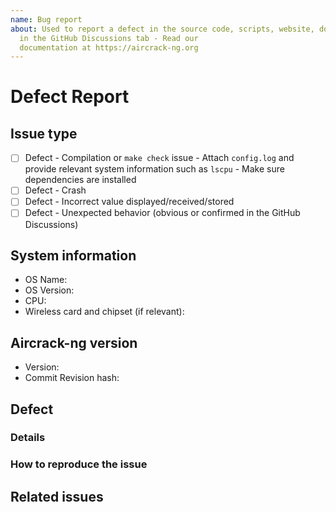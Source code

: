 ```yaml
---
name: Bug report
about: Used to report a defect in the source code, scripts, website, documentation, etc... Post questions
  in the GitHub Discussions tab - Read our
  documentation at https://aircrack-ng.org
---
```


<!--
**Bug reports will only be accepted against the current tip of the master git branch. Anything else will be rejected. Questions must be posted in the discussion board at <https://github.com/aircrack-ng/aircrack-ng/discussions>.**

For any security-related issues such as exploits, buffer overflows, and such, refer to our security policy: <https://github.com/aircrack-ng/aircrack-ng/security/policy>

Please read the following before reporting the issue:

- Use the search function to check if the bug you're about to post isn't a duplicate. If an existing bug is open and you have new information, update it. If a bug exists and is closed, reopen it and add useful information to it.
- Unless bugs are linked, one bug per ticket.
- Don't worry about any of the items on the right panel (Assignee, Labels or Milestone), we will take care of them.

The following must be taken to the GitHub Discussions first, as in these cases, it often turns out to be a technique issue or the issue is out of our control:

- Not receiving any packets with airodump-ng or any other tool.
- Can't crack a network.
- Wireless card doesn't work.
- Channel -1.

Make sure to check our documentation at <https://aircrack-ng.org/doku.php> as well as our fairly comprehensive FAQ at <https://aircrack-ng.org/doku.php?id=faq>.

**REMOVE ALL OF THE ABOVE TEXT**
-->

# Defect Report

## Issue type

<!--
Please select from one of the following software defect descriptions. Pick the one that best reflects the issue you are experiencing.
-->

- [ ] Defect - Compilation or `make check` issue - Attach `config.log` and provide relevant system information such as `lscpu` - Make sure dependencies are installed
- [ ] Defect - Crash
- [ ] Defect - Incorrect value displayed/received/stored
- [ ] Defect - Unexpected behavior (obvious or confirmed in the GitHub Discussions)

## System information

- OS Name:
- OS Version:
- CPU:
- Wireless card and chipset (if relevant):

## Aircrack-ng version

- Version:
- Commit Revision hash:

## Defect

### Details

<!--
Summarize the issue in a paragraph or two.
-->

### How to reproduce the issue

<!--
A clear and concise list of steps describing how to reproduce the issue, relevant commands and errors/outputs. Such as: What command(s) did you run? What was displayed/happened? What did you expect to happen or be displayed?

Do not use pastebin-type links as they expire, rendering the bug report unactionable. Avoid using images whenever possible. If the content (output or error) is text and can be copy/pasted, enclose it with backticks for readability. If it is large, put it in a file and attach it to the ticket.

GitHub markdown guide: https://guides.github.com/features/mastering-markdown/

Last, but not least, if you aren't familiar with bug reporting, [this](https://www.chiark.greenend.org.uk/~sgtatham/bugs.html) is an excellent read to help you describe bugs accurately.
-->

## Related issues

<!--
Link to any related issue from within the project or outside. Such as GitHub, other bug trackers, relevant forum post, relevant documentation.
-->

